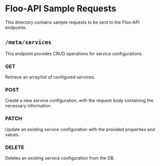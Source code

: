 # Floo-API Sample Requests

This directory contains sample requests to be sent to the Floo-API endpoints.

## `/meta/services`

This endpoint provides CRUD operations for service configurations.

### GET

Retrieve an array/list of configured services.

### POST

Create a new service configuration, with the request body containing the necessary information.

### PATCH

Update an existing service configuration with the provided properties and values.

### DELETE

Deletes an existing service configuration from the DB.
